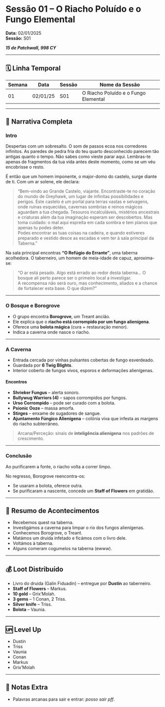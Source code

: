 # Sessão 01 – O Riacho Poluído e o Fungo Elemental  
**Data:** 02/01/2025  
**Sessão:** S01  

***15 de Patchwall, 998 CY***

---
## 🗓 Linha Temporal
| Semana | Data     | Sessão | Nome da Sessão                       |
| ------ | -------- | ------ | ------------------------------------ |
| 01     | 02/01/25 | S01    | O Riacho Poluído e o Fungo Elemental |

---
## 📖 Narrativa Completa

### Intro
Despertas com um sobresalto. O som de passos ecoa nos corredores infinitos. As paredes de pedra fria do teu quarto desconhecido parecem tão antigas quanto o tempo. Não sabes como vieste parar aqui. Lembras-te apenas de fragmentos da tua vida antes deste momento, como se um véu encobrisse o resto.

É então que um homem imponente, o major-domo do castelo, surge diante de ti. Com um ar solene, ele declara:

> “Bem-vindo ao Grande Castelo, viajante. Encontraste-te no coração do mundo de Greyhawk, um lugar de infinitas possibilidades e perigos. Este castelo é um portal para terras vastas e selvagens, onde ruínas esquecidas, cavernas sombrias e reinos mágicos aguardam a tua chegada. Tesouros incalculáveis, mistérios ancestrais e criaturas além da tua imaginação esperam ser descobertos. Mas toma cuidado: o mal aqui espreita em cada sombra e tem planos que apenas tu podes deter.  
> Podes encontrar as tuas coisas na cadeira, e quando estiveres preparado e vestido desce as escadas e vem ter à sala principal da Taberna.”

Na sala principal encontras **“O Refúgio do Errante”**, uma taberna acolhedora. O taberneiro, um homem de meia-idade de capuz, aproxima-se:

> “O ar está pesado. Algo está errado ao redor desta taberna… O bosque ali perto parece ser o primeiro local a investigar.  
> A recompensa não será ouro, mas conhecimento, aliados e a chance de fortalecer esta base. O que dizem?”

---

### O Bosque e Borogrove
- O grupo encontra **Borogrove**, um Treant ancião.  
- Ele explica que o **riacho está corrompido por um fungo alienígena**.  
- Oferece uma **bolota mágica** (cura + restauração menor).  
- Indica a caverna onde nasce o riacho.

---

### A Caverna
- Entrada cercada por vinhas pulsantes cobertas de fungo esverdeado.  
- Guardada por **6 Twig Blights**.  
- Interior coberto de fungos vivos, esporos e deformações alienígenas.

#### Encontros
- **Shrieker Fungus** – alerta sonoro.  
- **Bullywug Warriors (4)** – sapos corrompidos por fungos.  
- **Urso Corrompido** – pode ser curado com a bolota.  
- **Psionic Ooze** – massa amorfa.  
- **Stirges** – enxame de sugadores de sangue.  
- **Ajuntamento Fúngico Alienígena** – colónia viva que infesta as margens do riacho subterrâneo.  

> Arcana/Perceção: sinais de **inteligência alienígena** nos padrões de crescimento.

---

### Conclusão
Ao purificarem a fonte, o riacho volta a correr limpo.  

No regresso, Borogrove reencontra-os:  
- Se usaram a bolota, oferece outra.  
- Se purificaram a nascente, concede um **Staff of Flowers** em gratidão.

---

## 🎲 Resumo de Acontecimentos
- Recebemos quest na taberna.  
- Investigámos a caverna para limpar o rio dos fungos alienígenas.  
- Conhecemos Borogrove, o Treant.  
- Matámos um druida infetado e ficámos com o livro dele.  
- Voltámos à taberna.  
- Alguns comeram cogumelos na taberna (ewww).  

---

## 💰 Loot Distribuído
- Livro do druida (Galin Fiduadin) – entregue por **Dustin** ao taberneiro.  
- **Staff of Flowers** – Markus.  
- **10 gold** – Grix’Molah.  
- **3 gems** – 1 Conan, 2 Triss.  
- **Silver knife** – Triss.  
- **Bolota** – Vaunia.  

---

## 🆙 Level Up
- Dustin  
- Triss  
- Vaunia  
- Conan  
- Markus  
- Grix’Molah  

---

## 📌 Notas Extra
- Palavras arcanas para sair e entrar: *posso sair pff*.  
